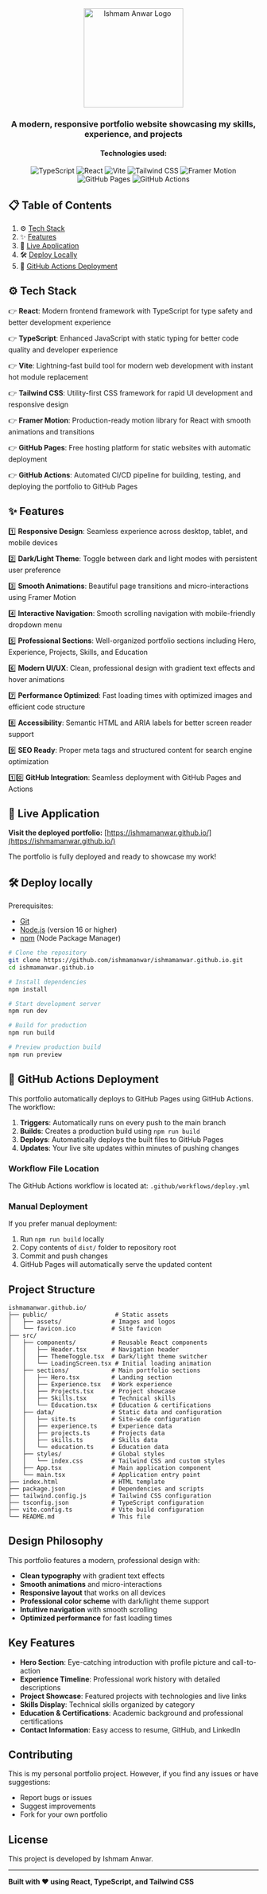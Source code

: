 <div align="center">
  <img src="public/assets/logo.png" alt="Ishmam Anwar Logo" width="200">
</div>

<h3 align="center">
  A modern, responsive portfolio website showcasing my skills, experience, and projects
</h3>

<h4 align="center">
Technologies used:
</h4>

<p align="center">
    <img src="https://img.shields.io/badge/typescript-%23007ACC.svg?style=for-the-badge&logo=typescript&logoColor=white" alt="TypeScript">
    <img src="https://img.shields.io/badge/react-%2320232a.svg?style=for-the-badge&logo=react&logoColor=%2361DAFB" alt="React">
    <img src="https://img.shields.io/badge/vite-%23646CFF.svg?style=for-the-badge&logo=vite&logoColor=white" alt="Vite">
    <img src="https://img.shields.io/badge/tailwindcss-%2338B2AC.svg?style=for-the-badge&logo=tailwind-css&logoColor=white" alt="Tailwind CSS">
    <img src="https://img.shields.io/badge/framer-motion-%23000000.svg?style=for-the-badge&logo=framer&logoColor=white" alt="Framer Motion">
    <img src="https://img.shields.io/badge/github_pages-%23333.svg?style=for-the-badge&logo=github&logoColor=white" alt="GitHub Pages">
    <img src="https://img.shields.io/badge/github_actions-%232088FF.svg?style=for-the-badge&logo=github-actions&logoColor=white" alt="GitHub Actions">
</p>

## 📋 Table of Contents

1.  ⚙️ [Tech Stack](#tech-stack)
2.  ✨ [Features](#features)
3.  🚀 [Live Application](#live-application)
4.  🛠️ [Deploy Locally](#deploy)
5.  🔄 [GitHub Actions Deployment](#github-actions-deployment)

## <a name="tech-stack">⚙️ Tech Stack </a>

👉 **React**: Modern frontend framework with TypeScript for type safety and better development experience

👉 **TypeScript**: Enhanced JavaScript with static typing for better code quality and developer experience

👉 **Vite**: Lightning-fast build tool for modern web development with instant hot module replacement

👉 **Tailwind CSS**: Utility-first CSS framework for rapid UI development and responsive design

👉 **Framer Motion**: Production-ready motion library for React with smooth animations and transitions

👉 **GitHub Pages**: Free hosting platform for static websites with automatic deployment

👉 **GitHub Actions**: Automated CI/CD pipeline for building, testing, and deploying the portfolio to GitHub Pages

## <a name="features">✨ Features</a>

1️⃣ **Responsive Design**: Seamless experience across desktop, tablet, and mobile devices

2️⃣ **Dark/Light Theme**: Toggle between dark and light modes with persistent user preference

3️⃣ **Smooth Animations**: Beautiful page transitions and micro-interactions using Framer Motion

4️⃣ **Interactive Navigation**: Smooth scrolling navigation with mobile-friendly dropdown menu

5️⃣ **Professional Sections**: Well-organized portfolio sections including Hero, Experience, Projects, Skills, and Education

6️⃣ **Modern UI/UX**: Clean, professional design with gradient text effects and hover animations

7️⃣ **Performance Optimized**: Fast loading times with optimized images and efficient code structure

8️⃣ **Accessibility**: Semantic HTML and ARIA labels for better screen reader support

9️⃣ **SEO Ready**: Proper meta tags and structured content for search engine optimization

1️⃣0️⃣ **GitHub Integration**: Seamless deployment with GitHub Pages and Actions

## <a name="live-application">🚀 Live Application</a>

**Visit the deployed portfolio:** [https://ishmamanwar.github.io/](https://ishmamanwar.github.io/)

The portfolio is fully deployed and ready to showcase my work!

## <a name="deploy">🛠️ Deploy locally</a>

Prerequisites:

- [Git](https://git-scm.com/)
- [Node.js](https://nodejs.org/en) (version 16 or higher)
- [npm](https://www.npmjs.com/) (Node Package Manager)

```bash
# Clone the repository
git clone https://github.com/ishmamanwar/ishmamanwar.github.io.git
cd ishmamanwar.github.io

# Install dependencies
npm install

# Start development server
npm run dev

# Build for production
npm run build

# Preview production build
npm run preview
```

## <a name="github-actions-deployment">🔄 GitHub Actions Deployment</a>

This portfolio automatically deploys to GitHub Pages using GitHub Actions. The workflow:

1. **Triggers**: Automatically runs on every push to the main branch
2. **Builds**: Creates a production build using `npm run build`
3. **Deploys**: Automatically deploys the built files to GitHub Pages
4. **Updates**: Your live site updates within minutes of pushing changes

### Workflow File Location

The GitHub Actions workflow is located at: `.github/workflows/deploy.yml`

### Manual Deployment

If you prefer manual deployment:

1. Run `npm run build` locally
2. Copy contents of `dist/` folder to repository root
3. Commit and push changes
4. GitHub Pages will automatically serve the updated content

## Project Structure

```
ishmamanwar.github.io/
├── public/                   # Static assets
│   ├── assets/              # Images and logos
│   └── favicon.ico          # Site favicon
├── src/
│   ├── components/          # Reusable React components
│   │   ├── Header.tsx       # Navigation header
│   │   ├── ThemeToggle.tsx  # Dark/light theme switcher
│   │   └── LoadingScreen.tsx # Initial loading animation
│   ├── sections/            # Main portfolio sections
│   │   ├── Hero.tsx         # Landing section
│   │   ├── Experience.tsx   # Work experience
│   │   ├── Projects.tsx     # Project showcase
│   │   ├── Skills.tsx       # Technical skills
│   │   └── Education.tsx    # Education & certifications
│   ├── data/                # Static data and configuration
│   │   ├── site.ts          # Site-wide configuration
│   │   ├── experience.ts    # Experience data
│   │   ├── projects.ts      # Projects data
│   │   ├── skills.ts        # Skills data
│   │   └── education.ts     # Education data
│   ├── styles/              # Global styles
│   │   └── index.css        # Tailwind CSS and custom styles
│   ├── App.tsx              # Main application component
│   └── main.tsx             # Application entry point
├── index.html               # HTML template
├── package.json             # Dependencies and scripts
├── tailwind.config.js       # Tailwind CSS configuration
├── tsconfig.json            # TypeScript configuration
├── vite.config.ts           # Vite build configuration
└── README.md                # This file
```

## Design Philosophy

This portfolio features a modern, professional design with:

- **Clean typography** with gradient text effects
- **Smooth animations** and micro-interactions
- **Responsive layout** that works on all devices
- **Professional color scheme** with dark/light theme support
- **Intuitive navigation** with smooth scrolling
- **Optimized performance** for fast loading times

## Key Features

- **Hero Section**: Eye-catching introduction with profile picture and call-to-action
- **Experience Timeline**: Professional work history with detailed descriptions
- **Project Showcase**: Featured projects with technologies and live links
- **Skills Display**: Technical skills organized by category
- **Education & Certifications**: Academic background and professional certifications
- **Contact Information**: Easy access to resume, GitHub, and LinkedIn

## Contributing

This is my personal portfolio project. However, if you find any issues or have suggestions:

- Report bugs or issues
- Suggest improvements
- Fork for your own portfolio

## License

This project is developed by Ishmam Anwar.

---

**Built with ❤️ using React, TypeScript, and Tailwind CSS**
